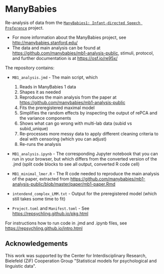 # ManyBabies

Re-analysis of data from the [`ManyBabies1: Infant-directed Speech Preference`](https://github.com/manybabies/mb1-analysis-public) project. 


* For more information about the ManyBabies project, see http://manybabies.stanford.edu/  
* The data and main analysis can be found at https://github.com/manybabies/mb1-analysis-public, stimuli, protocol, and further documentation is at https://osf.io/re95x/  

The repository contains:  

* `MB1_analysis.jmd` - The main script, which  

  1. Reads in ManyBabies 1 data  
  2. Shapes it as needed  
  3. Reproduces the main analysis from the paper at https://github.com/manybabies/mb1-analysis-public  
  4. Fits the preregistered maximal model  
  5. Simplifies the random effects by inspecting the output of rePCA and the variance components  
  6. Shows what can go wrong with multi-lab data (subid vs subid_unique)  
  7. Re-processes more messy data to apply different cleaning criteria to deal with censoring (which you can adjust)  
  8. Re-runs the analysis  
  
* `MB1_analysis.ipynb` - The corresponding Jupyter notebook that you can run in your browser, but which differs from the converted version of the .jmd (split code blocks to see all output, converted R code cell)  
* `MB1_minimal_lmer.R` - The R code needed to reproduce the main analysis of the paper, extracted from https://github.com/manybabies/mb1-analysis-public/blob/master/paper/mb1-paper.Rmd  
* `intendend_complex_LMM.txt` - Output for the preregistered model (which still takes some time to fit)  
* `Project.toml` and `Manifest.toml` - See https://repsychling.github.io/pkg.html  
  
For instructions how to run code in .jmd and .ipynb files, see https://repsychling.github.io/intro.html



## Acknowledgements
This work was supported by the Center for Interdisciplinary Research, Bielefeld (ZiF) Cooperation Group "Statistical models for psychological and linguistic data".
